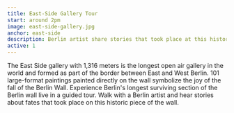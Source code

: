 ```yaml
---
title: East-Side Gallery Tour
start: around 2pm
image: east-side-gallery.jpg
anchor: east-side
description: Berlin artist share stories that took place at this historic piece of the wall
active: 1
---
```


<p>The East Side gallery with 1,316 meters is the longest open air gallery in the world and formed as part of the border between East and West Berlin. 101 large-format paintings painted directly on the wall symbolize the joy of the fall of the Berlin Wall. Experience Berlin's longest surviving section of the Berlin wall live in a guided tour. Walk with a Berlin artist and hear stories about fates that took place on this historic piece of the wall.</p>


